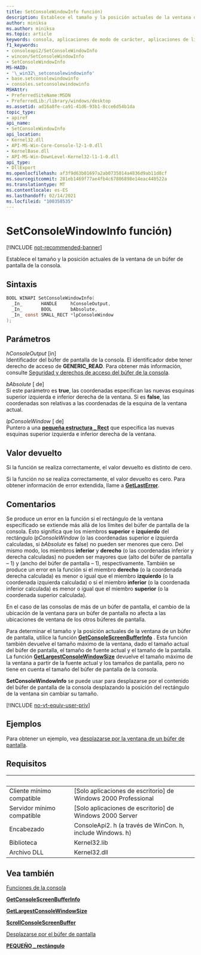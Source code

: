 ```yaml
---
title: SetConsoleWindowInfo función)
description: Establece el tamaño y la posición actuales de la ventana de un búfer de pantalla de la consola.
author: miniksa
ms.author: miniksa
ms.topic: article
keywords: consola, aplicaciones de modo de carácter, aplicaciones de línea de comandos, aplicaciones de terminal, API de consola
f1_keywords:
- consoleapi2/SetConsoleWindowInfo
- wincon/SetConsoleWindowInfo
- SetConsoleWindowInfo
MS-HAID:
- '\_win32\_setconsolewindowinfo'
- base.setconsolewindowinfo
- consoles.setconsolewindowinfo
MSHAttr:
- PreferredSiteName:MSDN
- PreferredLib:/library/windows/desktop
ms.assetid: ad16a8fe-ca91-41d6-93b1-8cce6d54b1da
topic_type:
- apiref
api_name:
- SetConsoleWindowInfo
api_location:
- Kernel32.dll
- API-MS-Win-Core-Console-l2-1-0.dll
- KernelBase.dll
- API-MS-Win-DownLevel-Kernel32-l1-1-0.dll
api_type:
- DllExport
ms.openlocfilehash: af3f9d63b01697a2ab0735014a4836d9ab11d8cf
ms.sourcegitcommit: 281eb1469f77ae4fb4c67806898e14eac440522a
ms.translationtype: MT
ms.contentlocale: es-ES
ms.lasthandoff: 02/14/2021
ms.locfileid: "100358535"
---
```

# <a name="setconsolewindowinfo-function"></a>SetConsoleWindowInfo función)

[!INCLUDE [not-recommended-banner](./includes/not-recommended-banner.md)]

Establece el tamaño y la posición actuales de la ventana de un búfer de pantalla de la consola.

## <a name="syntax"></a>Sintaxis

```C
BOOL WINAPI SetConsoleWindowInfo(
  _In_       HANDLE     hConsoleOutput,
  _In_       BOOL       bAbsolute,
  _In_ const SMALL_RECT *lpConsoleWindow
);
```

## <a name="parameters"></a>Parámetros

*hConsoleOutput* \[in\]  
Identificador del búfer de pantalla de la consola. El identificador debe tener derecho de acceso de **GENERIC\_READ**. Para obtener más información, consulte [Seguridad y derechos de acceso del búfer de la consola](console-buffer-security-and-access-rights.md).

*bAbsolute* \[ de\]  
Si este parámetro es **true**, las coordenadas especifican las nuevas esquinas superior izquierda e inferior derecha de la ventana. Si es **false**, las coordenadas son relativas a las coordenadas de la esquina de la ventana actual.

*lpConsoleWindow* \[ de\]  
Puntero a una [**pequeña estructura \_ Rect**](small-rect-str.md) que especifica las nuevas esquinas superior izquierda e inferior derecha de la ventana.

## <a name="return-value"></a>Valor devuelto

Si la función se realiza correctamente, el valor devuelto es distinto de cero.

Si la función no se realiza correctamente, el valor devuelto es cero. Para obtener información de error extendida, llame a [**GetLastError**](/windows/win32/api/errhandlingapi/nf-errhandlingapi-getlasterror).

## <a name="remarks"></a>Comentarios

Se produce un error en la función si el rectángulo de la ventana especificado se extiende más allá de los límites del búfer de pantalla de la consola. Esto significa que los miembros **superior** e **izquierdo** del rectángulo *lpConsoleWindow* (o las coordenadas superior e izquierda calculadas, si *bAbsolute* es false) no pueden ser menores que cero. Del mismo modo, los miembros **inferior** y **derecho** (o las coordenadas inferior y derecha calculadas) no pueden ser mayores que (alto del búfer de pantalla – 1) y (ancho del búfer de pantalla – 1), respectivamente. También se produce un error en la función si el miembro **derecho** (o la coordenada derecha calculada) es menor o igual que el miembro **izquierdo** (o la coordenada izquierda calculada) o si el miembro **inferior** (o la coordenada inferior calculada) es menor o igual que el miembro **superior** (o la coordenada superior calculada).

En el caso de las consolas de más de un búfer de pantalla, el cambio de la ubicación de la ventana para un búfer de pantalla no afecta a las ubicaciones de ventana de los otros búferes de pantalla.

Para determinar el tamaño y la posición actuales de la ventana de un búfer de pantalla, utilice la función [**GetConsoleScreenBufferInfo**](getconsolescreenbufferinfo.md) . Esta función también devuelve el tamaño máximo de la ventana, dado el tamaño actual del búfer de pantalla, el tamaño de fuente actual y el tamaño de la pantalla. La función [**GetLargestConsoleWindowSize**](getlargestconsolewindowsize.md) devuelve el tamaño máximo de la ventana a partir de la fuente actual y los tamaños de pantalla, pero no tiene en cuenta el tamaño del búfer de pantalla de la consola.

**SetConsoleWindowInfo** se puede usar para desplazarse por el contenido del búfer de pantalla de la consola desplazando la posición del rectángulo de la ventana sin cambiar su tamaño.

[!INCLUDE [no-vt-equiv-user-priv](./includes/no-vt-equiv-user-priv.md)]

## <a name="examples"></a>Ejemplos

Para obtener un ejemplo, vea [desplazarse por la ventana de un búfer de pantalla](scrolling-a-screen-buffer-s-window.md).

## <a name="requirements"></a>Requisitos

| &nbsp; | &nbsp; |
|-|-|
| Cliente mínimo compatible | \[Solo aplicaciones de escritorio\] de Windows 2000 Professional |
| Servidor mínimo compatible | \[Solo aplicaciones de escritorio\] de Windows 2000 Server |
| Encabezado | ConsoleApi2. h (a través de WinCon. h, include Windows. h) |
| Biblioteca | Kernel32.lib |
| Archivo DLL | Kernel32.dll |

## <a name="see-also"></a>Vea también

[Funciones de la consola](console-functions.md)

[**GetConsoleScreenBufferInfo**](getconsolescreenbufferinfo.md)

[**GetLargestConsoleWindowSize**](getlargestconsolewindowsize.md)

[**ScrollConsoleScreenBuffer**](scrollconsolescreenbuffer.md)

[Desplazarse por el búfer de pantalla](scrolling-the-screen-buffer.md)

[**PEQUEÑO \_ rectángulo**](small-rect-str.md)
